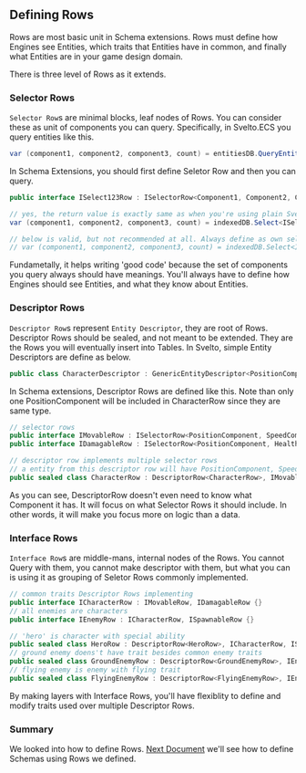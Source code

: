 ## Defining Rows
Rows are most basic unit in Schema extensions. Rows must define how Engines see Entities, which traits that Entities have in common, and finally what Entities are in your game design domain.

There is three level of Rows as it extends.

### Selector Rows
`Selector Row`s are minimal blocks, leaf nodes of Rows. You can consider these as unit of components you can query. Specifically, in Svelto.ECS you query entities like this.
```csharp
var (component1, component2, component3, count) = entitiesDB.QueryEntities<Component1, Component2, Component3>(characterGroup);
```
In Schema Extensions, you should first define Seletor Row and then you can query.
```csharp
public interface ISelect123Row : ISelectorRow<Component1, Component2, Component3> {}

// yes, the return value is exactly same as when you're using plain Svelto
var (component1, component2, component3, count) = indexedDB.Select<ISelect123Row>().From(characterTable).Entities();

// below is valid, but not recommended at all. Always define as own selector row that has meaning.
// var (component1, component2, component3, count) = indexedDB.Select<ISelectorRow<Component1, Component2, Component3>>().From(characterTable).Entities();
```
Fundametally, it helps writing 'good code' because the set of components you query always should have meanings. You'll always have to define how Engines should see Entities, and what they know about Entities.

### Descriptor Rows
`Descriptor Row`s represent `Entity Descriptor`, they are root of Rows. Descriptor Rows should be sealed, and not meant to be extended. They are the Rows you will eventually insert into Tables. In Svelto, simple Entity Descriptors are define as below.
```csharp
public class CharacterDescriptor : GenericEntityDescriptor<PositionComponent, SpeedComponent, HealthComponent> { }
```
In Schema extensions, Descriptor Rows are defined like this. Note than only one PositionComponent will be included in CharacterRow since they are same type.
```csharp
// selector rows
public interface IMovableRow : ISelectorRow<PositionComponent, SpeedComponent> {}
public interface IDamagableRow : ISelectorRow<PositionComponent, HealthComponent> {}

// descriptor row implements multiple selector rows
// a entity from this descriptor row will have PositionComponent, SpeedComponent, HealthComponent
public sealed class CharacterRow : DescriptorRow<CharacterRow>, IMovableRow, IDamagableRow {}
```
As you can see, DescriptorRow doesn't even need to know what Component it has. It will focus on what Selector Rows it should include. In other words, it will make you focus more on logic than a data.

### Interface Rows
`Interface Row`s are middle-mans, internal nodes of the Rows. You cannot Query with them, you cannot make descriptor with them, but what you can is using it as grouping of Seletor Rows commonly implemented.
```csharp
// common traits Descriptor Rows implementing
public interface ICharacterRow : IMovableRow, IDamagableRow {}
// all enemies are characters
public interface IEnemyRow : ICharacterRow, ISpawnableRow {}

// 'hero' is character with special ability
public sealed class HeroRow : DescriptorRow<HeroRow>, ICharacterRow, ISpecialAbilityRow {}
// ground enemy doens't have trait besides common enemy traits
public sealed class GroundEnemyRow : DescriptorRow<GroundEnemyRow>, IEnemyRow {}
// flying enemy is enemy with flying trait
public sealed class FlyingEnemyRow : DescriptorRow<FlyingEnemyRow>, IEnemyRow, IFlyingRow {}
```
By making layers with Interface Rows, you'll have flexiblity to define and modify traits used over multiple Descriptor Rows.

### Summary
We looked into how to define Rows. [Next Document](basic-schemas.md) we'll see how to define Schemas using Rows we defined.


